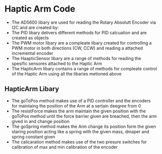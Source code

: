 # Haptic Arm Code

- The AD5600 libary are used for reading the Rotary Absolutt Encoder via I2C and are created by:
- The PID libary delivers different methods for PID calcuation and are created as objects
- The PWM motor libary are a compleate libary created for controlling a PWM motor in both directions (CW, CCW) and reading a attached incremental encoder
- The HaapticSensor libary are a range of methods for reading the spesific sensores attached to the Haptic Arm
- The HapticArm libary contains a range of methods for compleate control of the Haptic Arm using all the libaries metioned above

## HapticArm Libary

- The goToPos method makes use of a PID controller and the encoders for maintaing the position of the Arm at a sertain deegree from 0
- The resistForce makes the arm maintain the given position with the goToPos method until the force barrier given are breached, then the arm gived in and change position
- The goSpring method makes the Arm change its position form the given staring position acting like a spring with the given mass, dmaper and spring constant given
- The calicaration method makes use of the two presure switches for calibration of max and min calibration of the encoder
